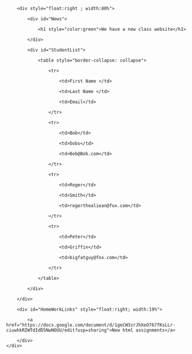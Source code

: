 
<div id="container" >

        <div style="float:right ; width:80%">

            <div id="News">

                <h1 style="color:green">We have a new class website</h1>

            </div>

            <div id="StudentList">

                <table style="border-collapse: collapse">

                    <tr>

                        <td>First Name </td>

                        <td>Last Name </td>

                        <td>Email</td>

                    </tr>

                    <tr>

                        <td>Bob</td>

                        <td>Dobs</td>

                        <td>Bob@Bob.com</td>

                    </tr>

                    <tr>

                        <td>Roger</td>

                        <td>Smith</td>

                        <td>rogerthealiean@fox.com</td>

                    </tr>            

                    <tr>

                        <td>Peter</td>

                        <td>Griffin</td>

                        <td>bigfatguy@fox.com</td>

                    </tr>

                </table>

            </div>

        </div>        

        <div id="HomeWorkLinks" style="float:right; width:19%">

            <a href="https://docs.google.com/document/d/1geCW3zrJhXeO767fKsLLr-ciuwhkRIWTdIdD5NwNOUU/edit?usp=sharing">New html assignments</a>

        </div>
    </div>

